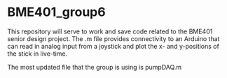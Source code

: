 # BME401_group6

This repository will serve to work and save code related to the BME401 senior design project. The .m file provides connectivity to an  Arduino that can read in analog input from a joystick and plot the x- and y-positions of the stick in live-time.

The  most updated  file that the  group is using is pumpDAQ.m


